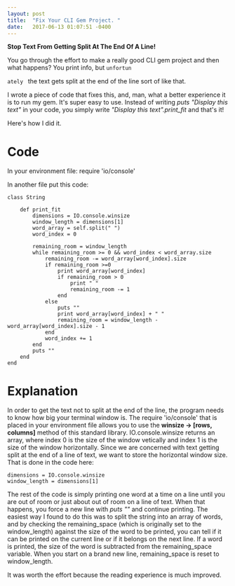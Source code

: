 ```yaml
---
layout: post
title:  "Fix Your CLI Gem Project. "
date:   2017-06-13 01:07:51 -0400
---
```


**Stop Text From Getting Split At The End Of A Line!**

You go through the effort to make a really good CLI gem project and then what happens?   You print info, but ```unfortun```   

```ately ``` the text gets split at the end of the line sort of like that.

I wrote a piece of code that fixes this, and, man, what a better experience it is to run my gem.  It's super easy to use.  Instead of writing *puts "Display this text"* in your code, you simply write *"Display this text".print_fit* and that's it!

Here's how I did it.
# Code
In your environment file:  require 'io/console'

In another file put this code:
```
class String

    def print_fit
        dimensions = IO.console.winsize
        window_length = dimensions[1]
        word_array = self.split(" ")
        word_index = 0

        remaining_room = window_length
        while remaining_room >= 0 && word_index < word_array.size
            remaining_room -= word_array[word_index].size
            if remaining_room >=0
                print word_array[word_index]
                if remaining_room > 0
                    print " "
                    remaining_room -= 1
                end
            else
                puts ""
                print word_array[word_index] + " "
                remaining_room = window_length - word_array[word_index].size - 1
            end
            word_index += 1
        end
        puts ""
    end
end
```

# Explanation
In order to get the text not to split at the end of the line, the program needs to know how big your terminal window is. The require 'io/console' that is placed in your environment file allows you to use the **winsize -> [rows, columns]** method of this standard library.  IO.console.winsize returns an array, where index 0 is the size of the window vetically and index 1 is the size of the window horizontally.  Since we are concerned with text getting split at the end of a line of text, we want to store the horizontal window size. That is done in the code here: 
```
dimensions = IO.console.winsize
window_length = dimensions[1]
 ```
 
The rest of the code is simply printing one word at a time on a line until you are out of room or just about out of room on a line of text.  When that happens, you force a new line with *puts ""* and continue printing.  The easiest way I found to do this was to split the string into an array of words, and by checking the remaining_space (which is originally set to the window_length) against the size of the word to be printed, you can tell if it can be printed on the current line or if it belongs on the next line.  If a word is printed, the size of the word is subtracted from the remaining_space variable. When you start on a brand new line, remaining_space is reset to window_length. 

It was worth the effort because the reading experience is much improved.
